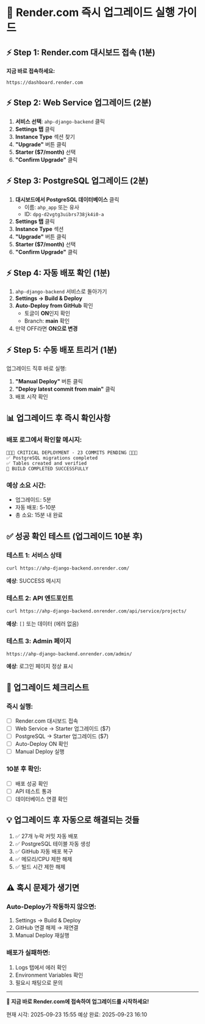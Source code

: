 # 🚀 Render.com 즉시 업그레이드 실행 가이드

## ⚡ Step 1: Render.com 대시보드 접속 (1분)

**지금 바로 접속하세요:**
```
https://dashboard.render.com
```

## ⚡ Step 2: Web Service 업그레이드 (2분)

1. **서비스 선택**: `ahp-django-backend` 클릭
2. **Settings 탭** 클릭
3. **Instance Type** 섹션 찾기
4. **"Upgrade"** 버튼 클릭
5. **Starter ($7/month)** 선택
6. **"Confirm Upgrade"** 클릭

## ⚡ Step 3: PostgreSQL 업그레이드 (2분)

1. **대시보드에서 PostgreSQL 데이터베이스** 클릭
   - 이름: `ahp_app` 또는 유사
   - ID: `dpg-d2vgtg3uibrs738jk4i0-a`
2. **Settings 탭** 클릭
3. **Instance Type** 섹션
4. **"Upgrade"** 버튼 클릭
5. **Starter ($7/month)** 선택
6. **"Confirm Upgrade"** 클릭

## ⚡ Step 4: 자동 배포 확인 (1분)

1. `ahp-django-backend` 서비스로 돌아가기
2. **Settings → Build & Deploy**
3. **Auto-Deploy from GitHub** 확인
   - 토글이 **ON**인지 확인
   - Branch: **main** 확인
4. 만약 OFF라면 **ON으로 변경**

## ⚡ Step 5: 수동 배포 트리거 (1분)

업그레이드 직후 바로 실행:
1. **"Manual Deploy"** 버튼 클릭
2. **"Deploy latest commit from main"** 클릭
3. 배포 시작 확인

## 📊 업그레이드 후 즉시 확인사항

### 배포 로그에서 확인할 메시지:
```
🚨🚨🚨 CRITICAL DEPLOYMENT - 23 COMMITS PENDING 🚨🚨🚨
✅ PostgreSQL migrations completed
✅ Tables created and verified
🎉 BUILD COMPLETED SUCCESSFULLY
```

### 예상 소요 시간:
- 업그레이드: 5분
- 자동 배포: 5-10분
- 총 소요: 15분 내 완료

## ✅ 성공 확인 테스트 (업그레이드 10분 후)

### 테스트 1: 서비스 상태
```bash
curl https://ahp-django-backend.onrender.com/
```
**예상**: SUCCESS 메시지

### 테스트 2: API 엔드포인트
```bash
curl https://ahp-django-backend.onrender.com/api/service/projects/
```
**예상**: `[]` 또는 데이터 (에러 없음)

### 테스트 3: Admin 페이지
```
https://ahp-django-backend.onrender.com/admin/
```
**예상**: 로그인 페이지 정상 표시

## 🎯 업그레이드 체크리스트

### 즉시 실행:
- [ ] Render.com 대시보드 접속
- [ ] Web Service → Starter 업그레이드 ($7)
- [ ] PostgreSQL → Starter 업그레이드 ($7)
- [ ] Auto-Deploy ON 확인
- [ ] Manual Deploy 실행

### 10분 후 확인:
- [ ] 배포 성공 확인
- [ ] API 테스트 통과
- [ ] 데이터베이스 연결 확인

## 💡 업그레이드 후 자동으로 해결되는 것들

1. ✅ 27개 누락 커밋 자동 배포
2. ✅ PostgreSQL 테이블 자동 생성
3. ✅ GitHub 자동 배포 복구
4. ✅ 메모리/CPU 제한 해제
5. ✅ 빌드 시간 제한 해제

## ⚠️ 혹시 문제가 생기면

### Auto-Deploy가 작동하지 않으면:
1. Settings → Build & Deploy
2. GitHub 연결 해제 → 재연결
3. Manual Deploy 재실행

### 배포가 실패하면:
1. Logs 탭에서 에러 확인
2. Environment Variables 확인
3. 필요시 채팅으로 문의

---

**🚀 지금 바로 Render.com에 접속하여 업그레이드를 시작하세요!**

현재 시각: 2025-09-23 15:55
예상 완료: 2025-09-23 16:10